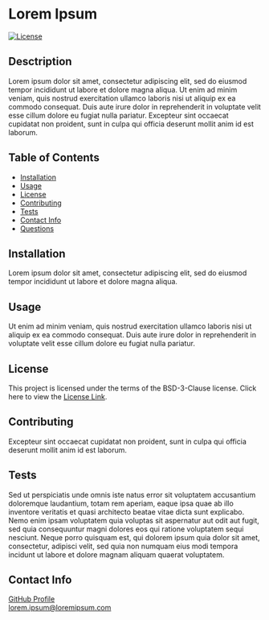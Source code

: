 # Lorem Ipsum
[![License](https://img.shields.io/badge/License-BSD%203--Clause-blue.svg)](https://opensource.org/licenses/BSD-3-Clause)
## **Desctription**
Lorem ipsum dolor sit amet, consectetur adipiscing elit, sed do eiusmod tempor incididunt ut labore et dolore magna aliqua. Ut enim ad minim veniam, quis nostrud exercitation ullamco laboris nisi ut aliquip ex ea commodo consequat. Duis aute irure dolor in reprehenderit in voluptate velit esse cillum dolore eu fugiat nulla pariatur. Excepteur sint occaecat cupidatat non proident, sunt in culpa qui officia deserunt mollit anim id est laborum.
## **Table of Contents**
- [Installation](link)
- [Usage](link)
- [License](link)
- [Contributing](link)
- [Tests](link)
- [Contact Info](link)
- [Questions](link)
## Installation
Lorem ipsum dolor sit amet, consectetur adipiscing elit, sed do eiusmod tempor incididunt ut labore et dolore magna aliqua.
## Usage
Ut enim ad minim veniam, quis nostrud exercitation ullamco laboris nisi ut aliquip ex ea commodo consequat. Duis aute irure dolor in reprehenderit in voluptate velit esse cillum dolore eu fugiat nulla pariatur.
<br> 
## License
This project is licensed under the terms of the BSD-3-Clause license. Click here to view the [License Link](https://opensource.org/licenses/BSD-3-Clause).

## Contributing
Excepteur sint occaecat cupidatat non proident, sunt in culpa qui officia deserunt mollit anim id est laborum.
## Tests
Sed ut perspiciatis unde omnis iste natus error sit voluptatem accusantium doloremque laudantium, totam rem aperiam, eaque ipsa quae ab illo inventore veritatis et quasi architecto beatae vitae dicta sunt explicabo. Nemo enim ipsam voluptatem quia voluptas sit aspernatur aut odit aut fugit, sed quia consequuntur magni dolores eos qui ratione voluptatem sequi nesciunt. Neque porro quisquam est, qui dolorem ipsum quia dolor sit amet, consectetur, adipisci velit, sed quia non numquam eius modi tempora incidunt ut labore et dolore magnam aliquam quaerat voluptatem.
## Contact Info
[GitHub Profile](https://github.com/savbennett8)
<br> lorem.ipsum@loremipsum.com
